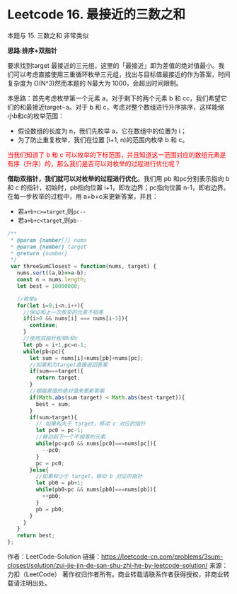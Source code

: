 # Leetcode 16. 最接近的三数之和

本题与 15. 三数之和 非常类似

**思路:排序+双指针**

要求找到target 最接近的三元组，这里的「最接近」即为差值的绝对值最小。我们可以考虑直接使用三重循环枚举三元组，找出与目标值最接近的作为答案，时间复杂度为 O(N^3)然而本题的 N最大为 1000，会超出时间限制。

本思路：首先考虑枚举第一个元素 a，对于剩下的两个元素 b 和 cc，我们希望它们的和最接近target−a。对于 b 和 c，考虑对整个数组进行升序排序，这样能缩小b和c的枚举范围：
* 假设数组的长度为 n，我们先枚举 a，它在数组中的位置为 i；
* 为了防止重复枚举，我们在位置 [i+1, n)的范围内枚举 b 和 c。

<font color=red>当我们知道了 b 和 c 可以枚举的下标范围，并且知道这一范围对应的数组元素是有序（升序）的，那么我们是否可以对枚举的过程进行优化呢？
</font>

**借助双指针，我们就可以对枚举的过程进行优化**。我们用 pb
和pc分别表示指向 b 和 c 的指针，初始时，pb指向位置 i+1，即左边界；pc指向位置 n-1，即右边界。在每一步枚举的过程中，用 a+b+c来更新答案，并且：
* 若`a+b+c>=target`,则`pc--`
* 若`a+b+c<target`,则`pb--`

```js
/**
 * @param {number[]} nums
 * @param {number} target
 * @return {number}
 */
 var threeSumClosest = function(nums, target) {
   nums.sort((a,b)=>a-b);
   const n = nums.length;
   let best = 10000000;

   //枚举a
   for(let i=0;i<n;i++){
     //保证和上一次枚举的元素不相等
     if(i>0 && nums[i] === nums[i-1]){
       continue;
     }
     //使用双指针枚举b和c
     let pb = i+1,pc=n-1;
     while(pb<pc){
       let sum = nums[i]+nums[pb]+nums[pc];
       //如果和为target直接返回答案
       if(sum===target){
         return target;
       }
       //根据差值的绝对值来更新答案
       if(Math.abs(sum-target) < Math.abs(best-target)){
         best = sum;
       }
       if(sum>target){
         // 如果和大于 target，移动 c 对应的指针
         let pc0 = pc-1;
         //移动到下一个不相等的元素
         while(pc<pc0 && nums[pc0]===nums[pc]){
           --pc0;
         }
         pc = pc0;
       }else{
         //如果和小于 target，移动 b 对应的指针
         let pb0 = pb+1;
         while(pb0<pc && nums[pb0]===nums[pb]){
           ++pb0;
         }
         pb = pb0;
       }
     }
   }
   return best;
};
````

作者：LeetCode-Solution
链接：https://leetcode-cn.com/problems/3sum-closest/solution/zui-jie-jin-de-san-shu-zhi-he-by-leetcode-solution/
来源：力扣（LeetCode）
著作权归作者所有。商业转载请联系作者获得授权，非商业转载请注明出处。